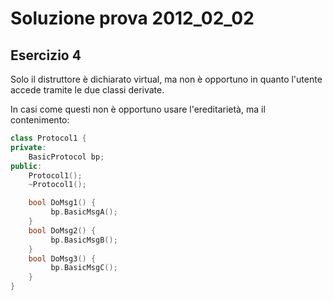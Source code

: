 # Soluzione prova 2012_02_02

## Esercizio 4

Solo il distruttore è dichiarato virtual, ma non è opportuno in quanto l'utente accede tramite le due classi derivate.

In casi come questi non è opportuno usare l'ereditarietà, ma il contenimento:

```c++
class Protocol1 {
private:
	BasicProtocol bp;
public:
	Protocol1();
	~Protocol1();

	bool DoMsg1() {
	     bp.BasicMsgA();
	}
	bool DoMsg2() {
	     bp.BasicMsgB();
	}
	bool DoMsg3() {
	     bp.BasicMsgC();
	}
}
```